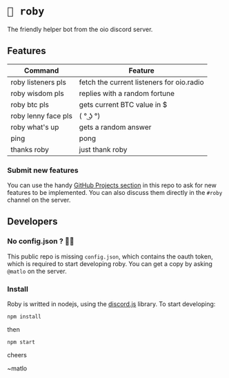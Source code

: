 # `🤖 roby `

The friendly helper bot from the oio discord server.

## Features
      

|Command   | Feature  |
|----------|----------|
|  roby listeners pls | fetch the current listeners for oio.radio  |
| roby wisdom pls  | replies with a random fortune  |
| roby btc pls  | gets current BTC value in $  |
|  roby lenny face pls | ( ° ͜ʖ °)  |
| roby what's up  | gets a random answer  |
|  ping |  pong |
| thanks roby | just thank roby  |


### Submit new features

You can use the handy [GitHub Projects section](https://github.com/oiostudio/roby/projects/1) in this repo to ask for new features to be implemented.
You can also discuss them directly in the `#roby` channel on the server.

## Developers

### No config.json ? 🕵️‍♀️

This public repo is missing `config.json`, which contains the oauth token, which is required to start developing roby. You can get a copy by asking `@matlo` on the server.

### Install

Roby is writted in nodejs, using the [discord.js](https://discord.js.org/#/docs/main/stable/general/welcome) library. To start developing:

```npm install```

then

```npm start```

cheers

~matlo



